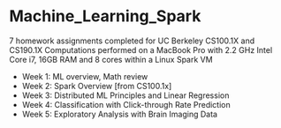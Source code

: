 # Machine_Learning_Spark

7 homework assignments completed for UC Berkeley CS100.1X and CS190.1X
Computations performed on a MacBook Pro with 2.2 GHz Intel Core i7, 16GB RAM and 8 cores within a Linux Spark VM

- Week 1: ML overview, Math review 
- Week 2: Spark Overview [from CS100.1x] 
- Week 3: Distributed ML Principles and Linear Regression 
- Week 4: Classification with Click-through Rate Prediction 
- Week 5: Exploratory Analysis with Brain Imaging Data
